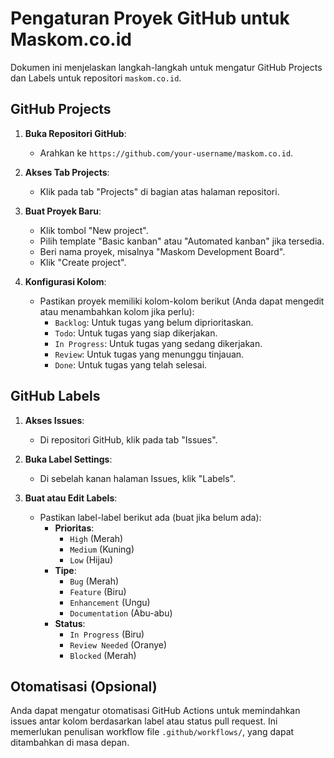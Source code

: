 # Pengaturan Proyek GitHub untuk Maskom.co.id

Dokumen ini menjelaskan langkah-langkah untuk mengatur GitHub Projects dan Labels untuk repositori `maskom.co.id`.

## GitHub Projects

1.  **Buka Repositori GitHub**:
    *   Arahkan ke `https://github.com/your-username/maskom.co.id`.

2.  **Akses Tab Projects**:
    *   Klik pada tab "Projects" di bagian atas halaman repositori.

3.  **Buat Proyek Baru**:
    *   Klik tombol "New project".
    *   Pilih template "Basic kanban" atau "Automated kanban" jika tersedia.
    *   Beri nama proyek, misalnya "Maskom Development Board".
    *   Klik "Create project".

4.  **Konfigurasi Kolom**:
    *   Pastikan proyek memiliki kolom-kolom berikut (Anda dapat mengedit atau menambahkan kolom jika perlu):
        *   `Backlog`: Untuk tugas yang belum diprioritaskan.
        *   `Todo`: Untuk tugas yang siap dikerjakan.
        *   `In Progress`: Untuk tugas yang sedang dikerjakan.
        *   `Review`: Untuk tugas yang menunggu tinjauan.
        *   `Done`: Untuk tugas yang telah selesai.

## GitHub Labels

1.  **Akses Issues**:
    *   Di repositori GitHub, klik pada tab "Issues".

2.  **Buka Label Settings**:
    *   Di sebelah kanan halaman Issues, klik "Labels".

3.  **Buat atau Edit Labels**:
    *   Pastikan label-label berikut ada (buat jika belum ada):
        *   **Prioritas**:
            *   `High` (Merah)
            *   `Medium` (Kuning)
            *   `Low` (Hijau)
        *   **Tipe**:
            *   `Bug` (Merah)
            *   `Feature` (Biru)
            *   `Enhancement` (Ungu)
            *   `Documentation` (Abu-abu)
        *   **Status**:
            *   `In Progress` (Biru)
            *   `Review Needed` (Oranye)
            *   `Blocked` (Merah)

## Otomatisasi (Opsional)

Anda dapat mengatur otomatisasi GitHub Actions untuk memindahkan issues antar kolom berdasarkan label atau status pull request. Ini memerlukan penulisan workflow file `.github/workflows/`, yang dapat ditambahkan di masa depan.